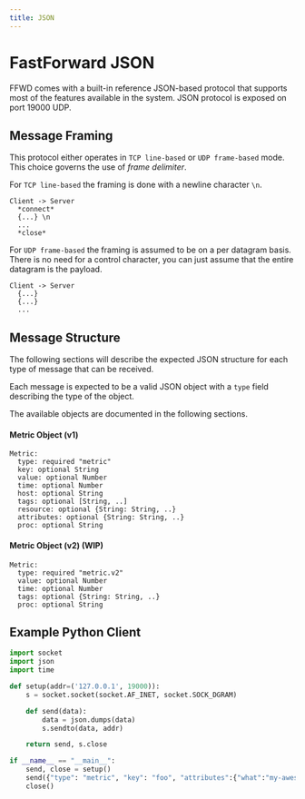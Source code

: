 ```yaml
---
title: JSON
---
```


# FastForward JSON

FFWD comes with a built-in reference JSON-based protocol that supports most of
the features available in the system.
JSON protocol is exposed on port 19000 UDP.

## Message Framing

This protocol either operates in `TCP line-based` or `UDP frame-based` mode.
This choice governs the use of *frame delimiter*.

For `TCP line-based` the framing is done with a newline character `\n`.

```
Client -> Server
  *connect*
  {...} \n
  ...
  *close*
```

For `UDP frame-based` the framing is assumed to be on a per datagram basis.
There is no need for a control character, you can just assume that the entire datagram is the payload.

```
Client -> Server
  {...}
  {...}
  ...
```

## Message Structure

The following sections will describe the expected JSON structure for each type of
message that can be received.

Each message is expected to be a valid JSON object with a `type` field describing the type of the object.

The available objects are documented in the following sections.

#### Metric Object (v1)

```
Metric:
  type: required "metric"
  key: optional String
  value: optional Number
  time: optional Number
  host: optional String
  tags: optional [String, ..]
  resource: optional {String: String, ..}
  attributes: optional {String: String, ..}
  proc: optional String
```

#### Metric Object (v2) (WIP)

```
Metric:
  type: required "metric.v2"
  value: optional Number
  time: optional Number
  tags: optional {String: String, ..}
  proc: optional String
```

## Example Python Client

```python
import socket
import json
import time

def setup(addr=('127.0.0.1', 19000)):
    s = socket.socket(socket.AF_INET, socket.SOCK_DGRAM)

    def send(data):
        data = json.dumps(data)
        s.sendto(data, addr)

    return send, s.close

if __name__ == "__main__":
    send, close = setup()
    send({"type": "metric", "key": "foo", "attributes":{"what":"my-awesome-metric", "some_other_attribute": "the-attributes-string-value"}, "value": 10})
    close()
```
